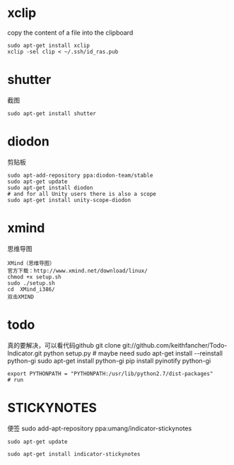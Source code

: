 # xclip
copy the content of a file into the clipboard 

```
sudo apt-get install xclip
xclip -sel clip < ~/.ssh/id_ras.pub
```


# shutter
截图
	
	sudo apt-get install shutter


# diodon

剪贴板

	sudo apt-add-repository ppa:diodon-team/stable
	sudo apt-get update
	sudo apt-get install diodon
	# and for all Unity users there is also a scope
	sudo apt-get install unity-scope-diodon

# xmind
思维导图

	XMind（思维导图）
	官方下载：http://www.xmind.net/download/linux/
	chmod +x setup.sh
	sudo ./setup.sh
	cd  XMind_i386/ 
	双击XMIND


# todo
真的要解决，可以看代码github
	git clone git://github.com/keithfancher/Todo-Indicator.git
	python setup.py
	# maybe need
	sudo apt-get install --reinstall python-gi
	sudo apt-get install python-gi
	pip install pyinotify
	python-gi

	export PYTHONPATH = "PYTHONPATH:/usr/lib/python2.7/dist-packages"
	# run


# STICKYNOTES
便签
	sudo add-apt-repository ppa:umang/indicator-stickynotes

	sudo apt-get update

	sudo apt-get install indicator-stickynotes

